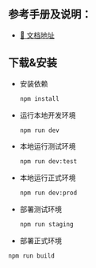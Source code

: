 

## 参考手册及说明：

- [🎉 文档地址](https://urc91evzim.feishu.cn/docx/KHWjdsPpgo6EyBxr6orcwX3qnsh)

## 下载&安装

- 安装依赖

  ```bash
  npm install
  ```

- 运行本地开发环境
  
  ```bash
  npm run dev
  ```

- 本地运行测试环境

  ```sh
  npm run dev:test
  ```

- 本地运行正式环境

  ```sh
  npm run dev:prod
  ```

- 部署测试环境

  ```sh
  npm run staging
  ```

 - 部署正式环境

  ```sh
  npm run build
  ```
